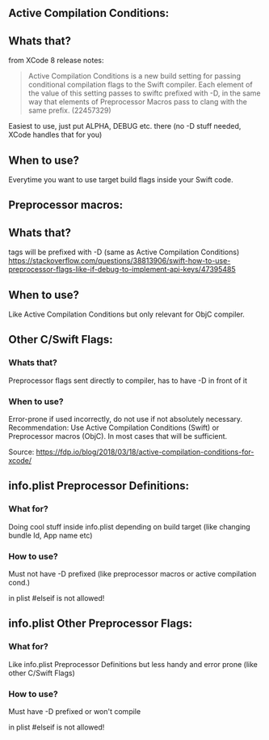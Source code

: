 ## Active Compilation Conditions:

## Whats that?

from XCode 8 release notes:

>Active Compilation Conditions is a new build setting for passing conditional compilation flags to the Swift compiler. Each element of the value of this setting passes to swiftc prefixed with -D, in the same way that elements of Preprocessor Macros pass to clang with the same prefix. (22457329)

Easiest to use, just put ALPHA, DEBUG etc. there (no -D stuff needed, XCode handles that for you)

## When to use?
Everytime you want to use target build flags inside your Swift code.

## Preprocessor macros:

## Whats that?
tags will be prefixed with -D (same as Active Compilation Conditions)
https://stackoverflow.com/questions/38813906/swift-how-to-use-preprocessor-flags-like-if-debug-to-implement-api-keys/47395485

## When to use?
Like Active Compilation Conditions but only relevant for ObjC compiler.

## Other C/Swift Flags:

### Whats that?
Preprocessor flags sent directly to compiler, has to have -D in front of it

### When to use?
Error-prone if used incorrectly, do not use if not absolutely necessary. Recommendation: Use Active Compilation Conditions (Swift) or Preprocessor macros (ObjC). In most cases that will be sufficient.

Source: https://fdp.io/blog/2018/03/18/active-compilation-conditions-for-xcode/

## info.plist Preprocessor Definitions:

### What for?
Doing cool stuff inside info.plist depending on build target (like changing bundle Id, App name etc)

### How to use?
Must not have -D prefixed (like preprocessor macros or active compilation cond.)

in plist #elseif is not allowed!

## info.plist Other Preprocessor Flags:

### What for?
Like info.plist Preprocessor Definitions but less handy and error prone (like other C/Swift Flags)

### How to use?
Must have -D prefixed or won't compile

in plist #elseif is not allowed!
